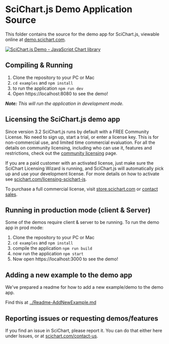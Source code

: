 # SciChart.js Demo Application Source

This folder contains the source for the demo app for SciChart.js, viewable online at [demo.scichart.com](https://demo.scichart.com).

[![SciChart.js Demo - JavaScript Chart library](https://www.scichart.com/wp-content/uploads/2022/12/scichart-js-demo-home-scaled.jpg)](https://demo.scichart.com)

## Compiling & Running

1. Clone the repository to your PC or Mac
2. ```cd examples``` and ```npm install```
3. to run the application ```npm run dev```
4. Open https://localhost:8080 to see the demo!

_**Note:** This will run the application in development mode._

## Licensing the SciChart.js demo app

Since version 3.2 SciChart.js runs by default with a FREE Community License.  No need to sign up, start a trial, or enter a license key.  This is for non-commercial use, and limited time commercial evaluation.  For all the details on community licensing, including who can use it, features and restrictions, check out the [community licensing](https://www.scichart.com/community-licensing/) page.

If you are a paid customer with an activated license, just make sure the SciChart Licensing Wizard is running, and SciChart.js will automatically pick up and use your development license.  For more details on how to activate see [scichart.com/licensing-scichart-js](https://www.scichart.com/licensing-scichart-js/).

To purchase a full commercial license, visit [store.scichart.com](https://store.scichart.com) or [contact sales](mailto://sales@scichart.com).

## Running in production mode (client & Server)

Some of the demos require client & server to be running. To run the demo app in prod mode:

1. Clone the repository to your PC or Mac
2. ```cd examples``` and ```npm install```
3. compile the application ```npm run build```
4. now run the application ```npm start```
5. Now open https://localhost:3000 to see the demo!

## Adding a new example to the demo app

We've prepared a readme for how to add a new example/demo to the demo app.

Find this at [../Readme-AddNewExample.md](../README-AddNewExample.md)

## Reporting issues or requesting demos/features

If you find an issue in SciChart, please report it. You can do that either here under Issues, or at [scichart.com/contact-us](https://scichart.com/contact-us).


